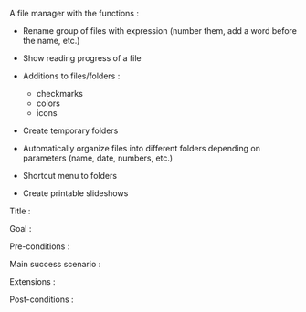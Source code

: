A file manager with the functions :
- Rename group of files with expression (number them, add a word before the name, etc.)
- Show reading progress of a file
- Additions to files/folders :
	- checkmarks
	- colors
	- icons
	
- Create temporary folders
- Automatically organize files into different folders depending on parameters (name, date, numbers, etc.)
- Shortcut menu to folders
- Create printable slideshows

Title :
	
Goal :
	
Pre-conditions :
	
Main success scenario :
	
Extensions :
	
Post-conditions :
	
